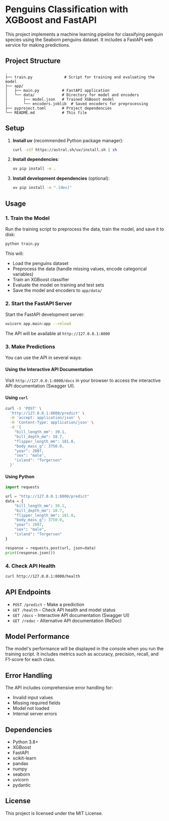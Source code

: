 # Penguins Classification with XGBoost and FastAPI

This project implements a machine learning pipeline for classifying penguin species using the Seaborn penguins dataset. It includes a FastAPI web service for making predictions.

## Project Structure

```
.
├── train.py              # Script for training and evaluating the model
├── app/
│   ├── main.py          # FastAPI application
│   └── data/            # Directory for model and encoders
│       ├── model.json   # Trained XGBoost model
│       └── encoders.joblib  # Saved encoders for preprocessing
├── pyproject.toml       # Project dependencies
└── README.md            # This file
```

## Setup

1. **Install uv** (recommended Python package manager):
   ```bash
   curl -sSf https://astral.sh/uv/install.sh | sh
   ```

2. **Install dependencies**:
   ```bash
   uv pip install -e .
   ```

3. **Install development dependencies** (optional):
   ```bash
   uv pip install -e ".[dev]"
   ```

## Usage

### 1. Train the Model

Run the training script to preprocess the data, train the model, and save it to disk:

```bash
python train.py
```

This will:
- Load the penguins dataset
- Preprocess the data (handle missing values, encode categorical variables)
- Train an XGBoost classifier
- Evaluate the model on training and test sets
- Save the model and encoders to `app/data/`

### 2. Start the FastAPI Server

Start the FastAPI development server:

```bash
uvicorn app.main:app --reload
```

The API will be available at `http://127.0.0.1:8000`

### 3. Make Predictions

You can use the API in several ways:

#### Using the Interactive API Documentation
Visit `http://127.0.0.1:8000/docs` in your browser to access the interactive API documentation (Swagger UI).

#### Using `curl`

```bash
curl -X 'POST' \
  'http://127.0.0.1:8000/predict' \
  -H 'accept: application/json' \
  -H 'Content-Type: application/json' \
  -d '{
    "bill_length_mm": 39.1,
    "bill_depth_mm": 18.7,
    "flipper_length_mm": 181.0,
    "body_mass_g": 3750.0,
    "year": 2007,
    "sex": "male",
    "island": "Torgersen"
  }'
```

#### Using Python

```python
import requests

url = "http://127.0.0.1:8000/predict"
data = {
    "bill_length_mm": 39.1,
    "bill_depth_mm": 18.7,
    "flipper_length_mm": 181.0,
    "body_mass_g": 3750.0,
    "year": 2007,
    "sex": "male",
    "island": "Torgersen"
}

response = requests.post(url, json=data)
print(response.json())
```

### 4. Check API Health

```bash
curl http://127.0.0.1:8000/health
```

## API Endpoints

- `POST /predict` - Make a prediction
- `GET /health` - Check API health and model status
- `GET /docs` - Interactive API documentation (Swagger UI)
- `GET /redoc` - Alternative API documentation (ReDoc)

## Model Performance

The model's performance will be displayed in the console when you run the training script. It includes metrics such as accuracy, precision, recall, and F1-score for each class.

## Error Handling

The API includes comprehensive error handling for:
- Invalid input values
- Missing required fields
- Model not loaded
- Internal server errors

## Dependencies

- Python 3.8+
- XGBoost
- FastAPI
- scikit-learn
- pandas
- numpy
- seaborn
- uvicorn
- pydantic

## License

This project is licensed under the MIT License.
